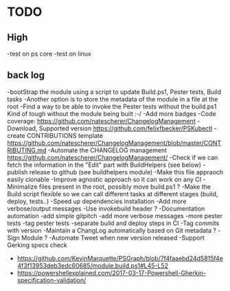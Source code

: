 # TODO

## High

-test on ps core
-test on linux

## back log

-bootStrap the module using a script to update Build.ps1, Pester tests, Build tasks
  -Another option is to store the metadata of the module in a file at the root
-Find a way to be able to invoke the Pester tests without the build.ps1
    Kind of tough without the module being built :-/
-Add more badges
   -Code coverage:
        https://github.com/natescherer/ChangelogManagement
   -Download, Supported version
        https://github.com/felixfbecker/PSKubectl
-create CONTRIBUTIONS template
    https://github.com/natescherer/ChangelogManagement/blob/master/CONTRIBUTING.md
-Automate the CHANGELOG management
    https://github.com/natescherer/ChangelogManagement/
-Check if we can fetch the information in the "Edit" part with BuildHelpers (see below)
-publish release to github (see buildhelpers module)
-Make this file appraoch easily clonable
-Improve agnostic approach so it can work on any CI
-Minimalize files present in the root, possibly move build.ps1 ?
-Make the Build script flexible so we can call different tasks at different stages (build, deploy, tests..)
-Speed up dependencies installation
-Add more verbose/output messages
-Use invokebuild header ?
-Documentation automation
-add simple gitpitch
-add more verbose messages
-more pester tests
-tag pester tests
-separate build and deploy steps in CI
-Tag commits with version
-Maintain a ChangLog automatically based on Git metadata ?
-Sign Module ?
-Automate Tweet when new version released
-Support Gerking specs check
   * https://github.com/KevinMarquette/PSGraph/blob/7f4faaebd24d5815f4e4f3f13953deb3edc60685/module.build.ps1#L45-L52
   * https://powershellexplained.com/2017-03-17-Powershell-Gherkin-specification-validation/
